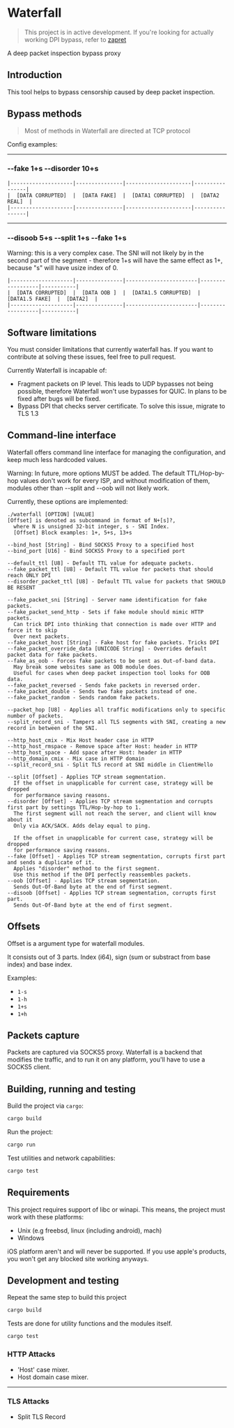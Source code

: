 # Waterfall
> This project is in active development. If you're looking for actually working DPI bypass, refer to [zapret](<https://github.com/bol-van/zapret>)

A deep packet inspection bypass proxy

## Introduction

This tool helps to bypass censorship caused by deep packet inspection.

## Bypass methods

> Most of methods in Waterfall are directed at TCP protocol

Config examples: 

----------
### --fake 1+s --disorder 10+s

```
|--------------------|---------------|---------------------|----------------|
|  [DATA CORRUPTED]  |  [DATA FAKE]  |  [DATA1 CORRUPTED]  |  [DATA2 REAL]  |
|--------------------|---------------|---------------------|----------------|
```

----------
### --disoob 5+s --split 1+s --fake 1+s

Warning: this is a very complex case. The SNI will not likely by in the second part of the segment - therefore 1+s will have the same effect as 1+, because "s" will have usize index of 0.

```
|--------------------|---------------|-----------------------|------------------|-----------|
|  [DATA CORRUPTED]  |  [DATA OOB ]  |  [DATA1.5 CORRUPTED]  |  [DATA1.5 FAKE]  |  [DATA2]  |
|--------------------|---------------|-----------------------|------------------|-----------|
```

## Software limitations

You must consider limitations that currently waterfall has. If you want to contribute at solving these issues, feel free to pull request.

Currently Waterfall is incapable of:

- Fragment packets on IP level. This leads to UDP bypasses not being possible, therefore Waterfall won't use bypasses for QUIC. In plans to be fixed after bugs will be fixed.
- Bypass DPI that checks server certificate. To solve this issue, migrate to TLS 1.3

## Command-line interface

Waterfall offers command line interface for managing the configuration, and keep much less hardcoded values.

Warning: In future, more options MUST be added. The default TTL/Hop-by-hop values don't work for every ISP, and without modification of them, modules other than --split and --oob will not likely work.

Currently, these options are implemented:

```
./waterfall [OPTION] [VALUE]
[Offset] is denoted as subcommand in format of N+[s]?,
  where N is unsigned 32-bit integer, s - SNI Index.
  [Offset] Block examples: 1+, 5+s, 13+s
  
--bind_host [String] - Bind SOCKS5 Proxy to a specified host
--bind_port [U16] - Bind SOCKS5 Proxy to a specified port

--default_ttl [U8] - Default TTL value for adequate packets.
--fake_packet_ttl [U8] - Default TTL value for packets that should reach ONLY DPI 
--disorder_packet_ttl [U8] - Default TTL value for packets that SHOULD BE RESENT

--fake_packet_sni [String] - Server name identification for fake packets.
--fake_packet_send_http - Sets if fake module should mimic HTTP packets. 
  Can trick DPI into thinking that connection is made over HTTP and force it to skip
  Over next packets.
--fake_packet_host [String] - Fake host for fake packets. Tricks DPI
--fake_packet_override_data [UNICODE String] - Overrides default packet data for fake packets.
--fake_as_oob - Forces fake packets to be sent as Out-of-band data. 
  May break some websites same as OOB module does.
  Useful for cases when deep packet inspection tool looks for OOB data.
--fake_packet_reversed - Sends fake packets in reversed order.
--fake_packet_double - Sends two fake packets instead of one.
--fake_packet_random - Sends random fake packets.

--packet_hop [U8] - Applies all traffic modifications only to specific number of packets.
--split_record_sni - Tampers all TLS segments with SNI, creating a new record in between of the SNI.

--http_host_cmix - Mix Host header case in HTTP
--http_host_rmspace - Remove space after Host: header in HTTP
--http_host_space - Add space after Host: header in HTTP
--http_domain_cmix - Mix case in HTTP domain
--split_record_sni - Split TLS record at SNI middle in ClientHello 

--split [Offset] - Applies TCP stream segmentation.
  If the offset in unapplicable for current case, strategy will be dropped
  for performance saving reasons.
--disorder [Offset] - Applies TCP stream segmentation and corrupts first part by settings TTL/Hop-by-hop to 1.
  The first segment will not reach the server, and client will know about it
  Only via ACK/SACK. Adds delay equal to ping.

  If the offset in unapplicable for current case, strategy will be dropped
  for performance saving reasons.
--fake [Offset] - Applies TCP stream segmentation, corrupts first part and sends a duplicate of it.
  Applies "disorder" method to the first segment.
  Use this method if the DPI perfectly reassembles packets.
--oob [Offset] - Applies TCP stream segmentation.
  Sends Out-Of-Band byte at the end of first segment.
--disoob [Offset] - Applies TCP stream segmentation, corrupts first part.
  Sends Out-Of-Band byte at the end of first segment.
```

## Offsets

Offset is a argument type for waterfall modules.

It consists out of 3 parts. Index (i64), sign (sum or substract from base index) and base index.

Examples:

- `1-s`
- `1-h`
- `1+s`
- `1+h`

## Packets capture

Packets are captured via SOCKS5 proxy. Waterfall is a backend that modifies the traffic, and to run it on any platform, you'll have to use a SOCKS5 client.

## Building, running and testing

Build the project via `cargo`:

```bash
cargo build
```

Run the project:

```bash
cargo run
```

Test utilities and network capabilities:

```bash
cargo test
```

## Requirements

This project requires support of libc or winapi. This means, the project must work with these platforms:

- Unix (e.g freebsd, linux (including android), mach)
- Windows

iOS platform aren't and will never be supported. If you use apple's products, you won't get any blocked site working anyways.

## Development and testing 

Repeat the same step to build this project 

```bash
cargo build
```

Tests are done for utility functions and the modules itself. 

```bash
cargo test
```

### HTTP Attacks

- 'Host' case mixer.
- Host domain case mixer.

---------

### TLS Attacks

- Split TLS Record
